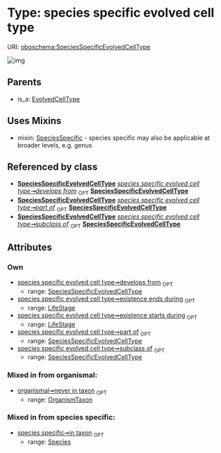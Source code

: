 
# Type: species specific evolved cell type




URI: [oboschema:SpeciesSpecificEvolvedCellType](http://purl.obolibrary.org/oboschema/SpeciesSpecificEvolvedCellType)


![img](http://yuml.me/diagram/nofunky;dir:TB/class/[LifeStage]<existence%20ends%20during%200..1-++[SpeciesSpecificEvolvedCellType],[LifeStage]<existence%20starts%20during%200..1-++[SpeciesSpecificEvolvedCellType],[SpeciesSpecificEvolvedCellType]<develops%20from%200..1-++[SpeciesSpecificEvolvedCellType],[SpeciesSpecificEvolvedCellType]<part%20of%200..1-++[SpeciesSpecificEvolvedCellType],[SpeciesSpecificEvolvedCellType]<subclass%20of%200..1-++[SpeciesSpecificEvolvedCellType],[SpeciesSpecificEvolvedCellType]uses%20-.->[SpeciesSpecific],[EvolvedCellType]^-[SpeciesSpecificEvolvedCellType],[SpeciesSpecific],[Species],[OrganismTaxon],[LifeStage],[EvolvedCellType])

## Parents

 *  is_a: [EvolvedCellType](EvolvedCellType.md)

## Uses Mixins

 *  mixin: [SpeciesSpecific](SpeciesSpecific.md) - species specific may also be applicable at broader levels, e.g. genus

## Referenced by class

 *  **[SpeciesSpecificEvolvedCellType](SpeciesSpecificEvolvedCellType.md)** *[species specific evolved cell type➞develops from](species_specific_evolved_cell_type_develops_from.md)*  <sub>OPT</sub>  **[SpeciesSpecificEvolvedCellType](SpeciesSpecificEvolvedCellType.md)**
 *  **[SpeciesSpecificEvolvedCellType](SpeciesSpecificEvolvedCellType.md)** *[species specific evolved cell type➞part of](species_specific_evolved_cell_type_part_of.md)*  <sub>OPT</sub>  **[SpeciesSpecificEvolvedCellType](SpeciesSpecificEvolvedCellType.md)**
 *  **[SpeciesSpecificEvolvedCellType](SpeciesSpecificEvolvedCellType.md)** *[species specific evolved cell type➞subclass of](species_specific_evolved_cell_type_subclass_of.md)*  <sub>OPT</sub>  **[SpeciesSpecificEvolvedCellType](SpeciesSpecificEvolvedCellType.md)**

## Attributes


### Own

 * [species specific evolved cell type➞develops from](species_specific_evolved_cell_type_develops_from.md)  <sub>OPT</sub>
    * range: [SpeciesSpecificEvolvedCellType](SpeciesSpecificEvolvedCellType.md)
 * [species specific evolved cell type➞existence ends during](species_specific_evolved_cell_type_existence_ends_during.md)  <sub>OPT</sub>
    * range: [LifeStage](LifeStage.md)
 * [species specific evolved cell type➞existence starts during](species_specific_evolved_cell_type_existence_starts_during.md)  <sub>OPT</sub>
    * range: [LifeStage](LifeStage.md)
 * [species specific evolved cell type➞part of](species_specific_evolved_cell_type_part_of.md)  <sub>OPT</sub>
    * range: [SpeciesSpecificEvolvedCellType](SpeciesSpecificEvolvedCellType.md)
 * [species specific evolved cell type➞subclass of](species_specific_evolved_cell_type_subclass_of.md)  <sub>OPT</sub>
    * range: [SpeciesSpecificEvolvedCellType](SpeciesSpecificEvolvedCellType.md)

### Mixed in from organismal:

 * [organismal➞never in taxon](organismal_never_in_taxon.md)  <sub>OPT</sub>
    * range: [OrganismTaxon](OrganismTaxon.md)

### Mixed in from species specific:

 * [species specific➞in taxon](species_specific_in_taxon.md)  <sub>OPT</sub>
    * range: [Species](Species.md)
